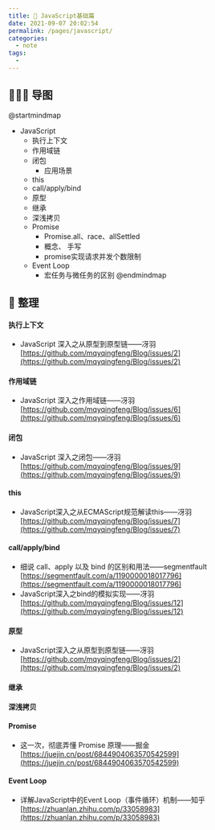 ```yaml
---
title: 🚗 JavaScript基础篇
date: 2021-09-07 20:02:54
permalink: /pages/javascript/
categories:
  - note
tags:
  -
---
```


## 👨🏻‍💻 导图

@startmindmap
* JavaScript
	* 执行上下文
	* 作用域链
	* 闭包
		* 应用场景
	* this
	* call/apply/bind
	* 原型
	* 继承
	* 深浅拷贝
	* Promise
		* Promise.all、race、allSettled
		* 概念、 手写
		* promise实现请求并发个数限制
	* Event Loop
		* 宏任务与微任务的区别
@endmindmap

## 📒 整理

#### 执行上下文

- JavaScript 深入之从原型到原型链——冴羽 [https://github.com/mqyqingfeng/Blog/issues/2](https://github.com/mqyqingfeng/Blog/issues/2)

#### 作用域链

- JavaScript 深入之作用域链——冴羽 [https://github.com/mqyqingfeng/Blog/issues/6](https://github.com/mqyqingfeng/Blog/issues/6)

#### 闭包

- JavaScript 深入之闭包——冴羽 [https://github.com/mqyqingfeng/Blog/issues/9](https://github.com/mqyqingfeng/Blog/issues/9)

#### this
- JavaScript深入之从ECMAScript规范解读this——冴羽 [https://github.com/mqyqingfeng/Blog/issues/7](https://github.com/mqyqingfeng/Blog/issues/7)

#### call/apply/bind
- 细说 call、apply 以及 bind 的区别和用法——segmentfault [https://segmentfault.com/a/1190000018017796](https://segmentfault.com/a/1190000018017796)
- JavaScript深入之bind的模拟实现——冴羽 [https://github.com/mqyqingfeng/Blog/issues/12](https://github.com/mqyqingfeng/Blog/issues/12)

#### 原型
- JavaScript深入之从原型到原型链——冴羽 [https://github.com/mqyqingfeng/Blog/issues/2](https://github.com/mqyqingfeng/Blog/issues/2)

#### 继承

#### 深浅拷贝

#### Promise
- 这一次，彻底弄懂 Promise 原理——掘金 [https://juejin.cn/post/6844904063570542599](https://juejin.cn/post/6844904063570542599)

#### Event Loop
- 详解JavaScript中的Event Loop（事件循环）机制——知乎 [https://zhuanlan.zhihu.com/p/33058983](https://zhuanlan.zhihu.com/p/33058983)
